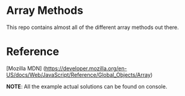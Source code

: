 # Array Methods

This repo contains almost all of the different array methods out there.

# Reference

[Mozilla MDN] (https://developer.mozilla.org/en-US/docs/Web/JavaScript/Reference/Global_Objects/Array)

**NOTE**: All the example actual solutions can be found on console.
